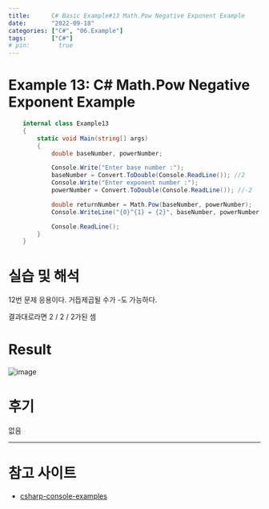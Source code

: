 ```yaml
---
title:      C# Basic Example#13 Math.Pow Negative Exponent Example
date:       "2022-09-18"
categories: ["C#", "06.Example"]
tags:       ["C#"]
# pin:        true
---
```


# Example 13: C# Math.Pow Negative Exponent Example
```c#
    internal class Example13
    {
        static void Main(string[] args)
        {
            double baseNumber, powerNumber;

            Console.Write("Enter base number :");
            baseNumber = Convert.ToDouble(Console.ReadLine()); //2
            Console.Write("Enter exponent number :");
            powerNumber = Convert.ToDouble(Console.ReadLine()); //-2

            double returnNumber = Math.Pow(baseNumber, powerNumber);
            Console.WriteLine("{0}^{1} = {2}", baseNumber, powerNumber, returnNumber);

            Console.ReadLine();
        }
    }
```

# 실습 및 해석
12번 문제 응용이다. 거듭제곱될 수가 -도 가능하다.

결과대로라면 2 / 2 / 2가된 셈

# Result
![image](https://user-images.githubusercontent.com/85896566/190882279-062a71a1-ccf6-43b9-a31d-656ffa531bdb.png)

# 후기
없음

---

# 참고 사이트
- [csharp-console-examples](https://www.csharp-console-examples.com/csharp-console/c-console-examples/)